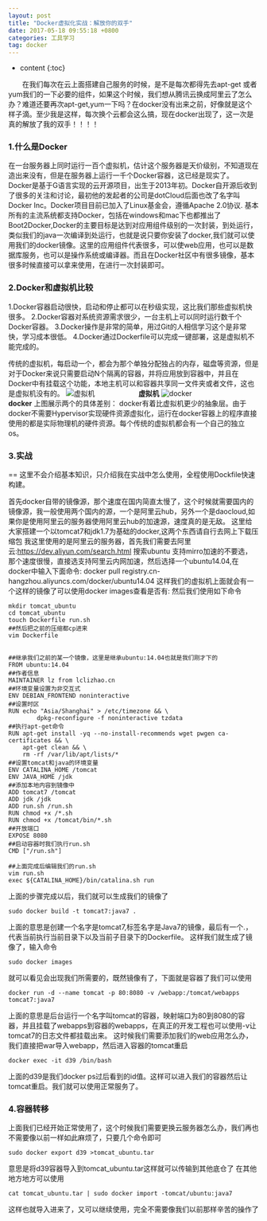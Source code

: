 ```yaml
---
layout: post
title: "Docker虚拟化实战：解放你的双手"
date: 2017-05-18 09:55:18 +0800
categories: 工具学习
tag: docker
---
```


* content
{:toc}



　　在我们每次在云上面搭建自己服务的时候，是不是每次都得先去apt-get 或者 yum我们的一下必要的组件，如果这个时候，我们想从腾讯云换成阿里云了怎么办？难道还要再次apt-get,yum一下吗？在docker没有出来之前，好像就是这个样子滴。至少我是这样，每次换个云都会这么搞，现在docker出现了，这一次是真的解放了我的双手！！！！
    <!-- more -->
  
### 1.什么是Docker
  
  在一台服务器上同时运行一百个虚拟机，估计这个服务器是天价级别，不知道现在造出来没有，但是在服务器上运行一千个Docker容器，这已经是现实了。
  Docker是基于G语言实现的云开源项目，出生于2013年初。Docker自开源后收到了很多的关注和讨论，最初他的发起者的公司是dotCloud后面也改了名字叫Docker Inc。Docker项目目前已加入了Linux基金会，遵循Apache 2.0协议.
  基本所有的主流系统都支持Docker，包括在windows和mac下也都推出了Boot2Docker,Docker的主要目标是达到对应用组件级别的一次封装，到处运行，类似我们的java一次编译到处运行，也就是说只要你安装了docker,我们就可以使用我们的docker镜像。这里的应用组件代表很多，可以使web应用，也可以是数据库服务，也可以是操作系统或编译器。而且在Docker社区中有很多镜像，基本很多时候直接可以拿来使用，在进行一次封装即可。
  
### 2.Docker和虚拟机比较
  
  1.Docker容器启动很快，启动和停止都可以在秒级实现，这比我们那些虚拟机快很多。
  2.Docker容器对系统资源需求很少，一台主机上可以同时运行数千个Docker容器。
  3.Docker操作是非常的简单，用过Git的人相信学习这个是非常快，学习成本很低。
  4.Docker通过Dockerfile可以完成一键部署，这是虚拟机不能完成的。
  
  传统的虚拟机，每启动一个，都会为那个单独分配独占的内存，磁盘等资源，但是对于Docker来说只需要启动N个隔离的容器，并将应用放到容器中，并且在Docker中有挂载这个功能，本地主机可以和容器共享同一文件夹或者文件，这也是虚拟机没有的。
  ![虚拟机](http://7u2qr4.com1.z0.glb.clouddn.com/blog_%E5%9B%BE%E7%89%871.png)
  　　　　　　**虚拟机**
  ![docker](http://7u2qr4.com1.z0.glb.clouddn.com/blog_%E5%9B%BE%E7%89%872.png)
   　　　　　　**docker**
   上图展示两个的具体差别：
   docker有着比虚拟机更少的抽象层。由于docker不需要Hypervisor实现硬件资源虚拟化，运行在docker容器上的程序直接使用的都是实际物理机的硬件资源。每个传统的虚拟机都会有一个自己的独立os。
   
  
### 3.实战
  
  ==
  这里不会介绍基本知识，只介绍我在实战中怎么使用，全程使用Dockfile快速构建。
  
  首先docker自带的镜像源，那个速度在国内简直太慢了，这个时候就需要国内的镜像源，我一般使用两个国内的源，一个是阿里云hub，另外一个是daocloud,如果你是使用阿里云的服务器使用阿里云hub的加速源，速度真的是无敌。
  这里给大家搭建一个以tomcat7和jdk1.7为基础的docker,这两个东西请自行去网上下载压缩包
  我这里使用的是阿里云的服务器，首先我们需要去阿里云:https://dev.aliyun.com/search.html
  搜索ubuntu
  支持mirro加速的不要选，那个速度很慢，直接选支持阿里云内网加速，然后选择一个ubuntu14.04,在docker中输入下面命令:
  docker pull registry.cn-hangzhou.aliyuncs.com/docker/ubuntu14.04
  这样我们的虚拟机上面就会有一个这样的镜像了可以使用docker images查看是否有:
  然后我们使用如下命令
  
  ```
  mkdir tomcat_ubuntu
  cd tomcat_ubuntu
  touch Dockerfile run.sh
  ##然后把之前的压缩都cp进来
  vim Dockerfile
  
  
  ##继承我们之前的某一个镜像，这里是继承ubuntu:14.04也就是我们刚才下的
  FROM ubuntu:14.04
  ##作者信息
  MAINTAINER lz from lclizhao.cn
  ##环境变量设置为非交互式
  ENV DEBIAN_FRONTEND noninteractive
  ##设置时区
  RUN echo "Asia/Shanghai" > /etc/timezone && \
          dpkg-reconfigure -f noninteractive tzdata
  ##执行apt-get命令
  RUN apt-get install -yq --no-install-recommends wget pwgen ca-certificates && \
      apt-get clean && \
      rm -rf /var/lib/apt/lists/*
  ##设置tomcat和java的环境变量
  ENV CATALINA_HOME /tomcat
  ENV JAVA_HOME /jdk
  ##添加本地内容到镜像中
  ADD tomcat7 /tomcat
  ADD jdk /jdk
  ADD run.sh /run.sh
  RUN chmod +x /*.sh
  RUN chmod +x /tomcat/bin/*.sh
  ##开放端口
  EXPOSE 8080
  ##启动容器时我们执行run.sh
  CMD ["/run.sh"]
  
  ##上面完成后编辑我们的run.sh
  vim run.sh
  exec ${CATALINA_HOME}/bin/catalina.sh run
  ```
  上面的步骤完成以后，我们就可以生成我们的镜像了
  ```
  sudo docker build -t tomcat7:java7 .
  ```
  上面的意思是创建一个名字是tomcat7,标签名字是Java7的镜像，最后有一个.，代表当前执行当前目录下以及当前子目录下的Dockerfile。
  这样我们就生成了镜像了，输入命令
  
  ```
  sudo docker images
  ```
  就可以看见会出现我们所需要的，既然镜像有了，下面就是容器了我们可以使用
  
  ```
  docker run -d --name tomcat -p 80:8080 -v /webapp:/tomcat/webapps tomcat7:java7
  ```
  上面的意思是后台运行一个名字叫tomcat的容器，映射端口为80到8080的容器，并且挂载了webapps到容器的webapps，在真正的开发工程也可以使用-v让tomcat7的日志文件都挂载出来。
  这时候我们需要添加我们的web应用怎么办，我们直接把war导入webapp，然后进入容器的tomcat重启
  
  ```
  docker exec -it d39 /bin/bash
  ```
  上面的d39是我们docker ps过后看到的id值。这样可以进入我们的容器然后让tomcat重启。我们就可以使用正常服务了。
  
### 4.容器转移
  
  上面我们已经开始正常使用了，这个时候我们需要更换云服务器怎么办，我们再也不需要像以前一样如此麻烦了，只要几个命令即可
  
  ```
  sudo docker export d39 >tomcat_ubuntu.tar
  ```
  意思是将d39容器导入到tomcat_ubuntu.tar这样就可以传输到其他底仓了
  在其他地方地方可以使用
  
  ```
  cat tomcat_ubuntu.tar | sudo docker import -tomcat/ubuntu:java7
  ```
  这样也就导入进来了，又可以继续使用，完全不需要像我们以前那样辛苦的操作了
  
   

<br>